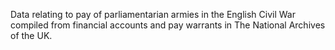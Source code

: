 Data relating to pay of parliamentarian armies in the English Civil War compiled from financial accounts and pay warrants in The National Archives of the UK.
